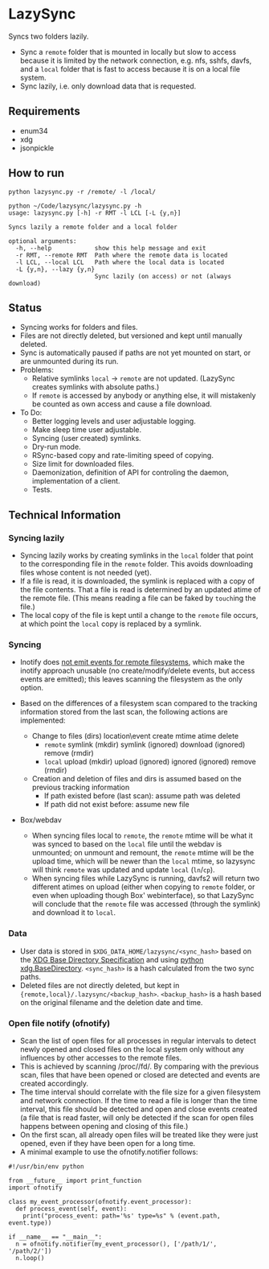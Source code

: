 # LazySync

Syncs two folders lazily.

* Sync a `remote` folder that is mounted in locally but slow to access because it is limited by the network 
  connection, e.g. nfs, sshfs, davfs, and a `local` folder that is fast to access because it is on a local 
  file system.
* Sync lazily, i.e. only download data that is requested.

## Requirements

* enum34
* xdg
* jsonpickle

## How to run

```
python lazysync.py -r /remote/ -l /local/
```

```
python ~/Code/lazysync/lazysync.py -h
usage: lazysync.py [-h] -r RMT -l LCL [-L {y,n}]

Syncs lazily a remote folder and a local folder

optional arguments:
  -h, --help            show this help message and exit
  -r RMT, --remote RMT  Path where the remote data is located
  -l LCL, --local LCL   Path where the local data is located
  -L {y,n}, --lazy {y,n}
                        Sync lazily (on access) or not (always download)

```

## Status

* Syncing works for folders and files.
* Files are not directly deleted, but versioned and kept until manually deleted.
* Sync is automatically paused if paths are not yet mounted on start, or are unmounted during its run.
* Problems:
  * Relative symlinks `local` -> `remote` are not updated. (LazySync creates symlinks with absolute paths.)
  * If `remote` is accessed by anybody or anything else, it will mistakenly be counted as own access and cause a file 
    download.
* To Do:
  * Better logging levels and user adjustable logging.
  * Make sleep time user adjustable.
  * Syncing (user created) symlinks.
  * Dry-run mode.
  * RSync-based copy and rate-limiting speed of copying.
  * Size limit for downloaded files.
  * Daemonization, definition of API for controling the daemon, implementation of a client.
  * Tests.

## Technical Information

### Syncing lazily

* Syncing lazily works by creating symlinks in the `local` folder that point to the corresponding file in 
  the `remote` folder. This avoids downloading files whose content is not needed (yet).
* If a file is read, it is downloaded, the symlink is replaced with a copy of the file contents. That a file is read is
  determined by an updated atime of the remote file. (This means reading a file can be faked by `touch`ing the file.)
* The local copy of the file is kept until a change to the `remote` file occurs, at which point the `local` copy is 
  replaced by a symlink.

### Syncing

* Inotify does [not emit events for remote filesystems](http://unix.stackexchange.com/questions/238956/), which make the 
  inotify approach unusable (no create/modify/delete events, but access events are emitted); this leaves scanning the 
  filesystem as the only option.
* Based on the differences of a filesystem scan compared to the tracking information stored from the last scan, the 
  following actions are implemented:
  
  * Change to files (dirs)
    location\event     create              mtime                 atime                   delete
    * `remote`         symlink (mkdir)     symlink (ignored)     download (ignored)      remove (rmdir)
    * `local`          upload (mkdir)      upload  (ignored)     ignored (ignored)       remove (rmdir)
  * Creation and deletion of files and dirs is assumed based on the previous tracking information
    * If path existed before (last scan): assume path was deleted
    * If path did not exist before: assume new file
  
* Box/webdav
  * When syncing files local to `remote`, the `remote` mtime will be what it was synced to based on the 
    `local` file until the webdav is unmounted; on unmount and remount, the `remote` mtime will be the upload time, 
    which will be newer than the `local` mtime, so lazysync will think `remote` was updated and update `local` 
    (`ln`/`cp`).
  * When syncing files while LazySync is running, davfs2 will return two different atimes on upload (either when copying 
    to `remote` folder, or even when uploading though Box' webinterface), so that LazySync will conclude that the 
    `remote` file was accessed (through the symlink) and download it to `local`.

### Data

* User data is stored in `$XDG_DATA_HOME/lazysync/<sync_hash>` based on the 
  [XDG Base Directory Specification](https://specifications.freedesktop.org/basedir-spec/basedir-spec-latest.html) and
  using [python xdg.BaseDirectory](http://pyxdg.readthedocs.io/en/latest/_modules/xdg/BaseDirectory.html).
  `<sync_hash>` is a hash calculated from the two sync paths.
* Deleted files are not directly deleted, but kept in `{remote,local}/.lazysync/<backup_hash>`. `<backup_hash>` is a 
  hash based on the original filename and the deletion date and time.

### Open file notify (ofnotify)

* Scan the list of open files for all processes in regular intervals to detect newly opened and closed files on the 
  local system only without any influences by other accesses to the remote files.
* This is achieved by scanning /proc/<pid>/fd/<fd>. By comparing with the previous scan, files that have been opened or
  closed are detected and events are created accordingly.
* The time interval should correlate with the file size for a given filesystem and network connection. If the time to 
  read a file is longer than the time interval, this file should be detected and open and close events created (a file 
  that is read faster, will only be detected if the scan for open files happens between opening and closing of this 
  file.)
* On the first scan, all already open files will be treated like they were just opened, even if they have been open for
  a long time.
* A minimal example to use the ofnotify.notifier follows:

```
#!/usr/bin/env python

from __future__ import print_function
import ofnotify

class my_event_processor(ofnotify.event_processor):
  def process_event(self, event):
    print("process_event: path='%s' type=%s" % (event.path, event.type))

if __name__ == "__main__":
  n = ofnotify.notifier(my_event_processor(), ['/path/1/', '/path/2/'])
  n.loop()
```
